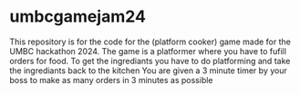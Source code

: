 # umbcgamejam24
This repository is for the code for the (platform cooker) game made for the UMBC hackathon 2024.
 The game is a platformer where you have to fufill orders for food.
 To get the ingrediants you have to do platforming and take the ingrediants back to the kitchen
 You are given a 3 minute timer by your boss to make as many orders in 3 minutes as possible
